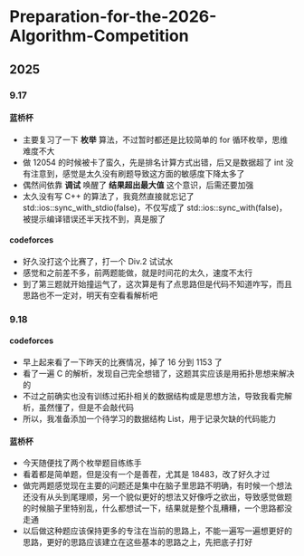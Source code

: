 # Preparation-for-the-2026-Algorithm-Competition

## 2025

### 9.17

#### **蓝桥杯**

- 主要复习了一下 **枚举** 算法，不过暂时都还是比较简单的 for 循环枚举，思维难度不大
- 做 12054 的时候被卡了蛮久，先是排名计算方式出错，后又是数据超了 int 没有注意到，感觉是太久没有刷题导致这方面的敏感度下降太多了
- 偶然间依靠 **调试** 唤醒了 **结果超出最大值** 这个意识，后需还要加强
- 太久没有写 C++ 的算法了，我竟然直接就忘记了 std::ios::sync_with_stdio(false)，不仅写成了 std::ios::sync_with(false)，被提示编译错误还半天找不到，真是服了

#### **codeforces**

- 好久没打这个比赛了，打一个 Div.2 试试水
- 感觉和之前差不多，前两题能做，就是时间花的太久，速度不太行
- 到了第三题就开始撞运气了，这次算是有了点思路但是代码不知道咋写，而且思路也不一定对，明天有空看看解析吧


### 9.18

#### **codeforces**

- 早上起来看了一下昨天的比赛情况，掉了 16 分到 1153 了
- 看了一遍 C 的解析，发现自己完全想错了，这题其实应该是用拓扑思想来解决的
- 不过之前确实也没有训练过拓扑相关的数据结构或是思想方法，导致我看完解析，虽然懂了，但是不会敲代码
- 所以，我准备添加一个待学习的数据结构 List，用于记录欠缺的代码能力

#### **蓝桥杯**

- 今天随便找了两个枚举题目练练手
- 看着都是简单题，但是没有一个是善茬，尤其是 18483，改了好久才过
- 做完两题感觉现在主要的问题还是集中在脑子里思路不明确，有时候一个想法还没有从头到尾理顺，另一个貌似更好的想法又好像呼之欲出，导致感觉做题的时候脑子里特别乱，什么都想试一下，结果就是整个乱糟糟，一个思路都没走通
- 以后做这种题应该保持更多的专注在当前的思路上，不能一遍写一遍想更好的思路，更好的思路应该建立在这些基本的思路之上，先把底子打好